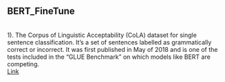 <h2> BERT_FineTune</h2>
<br>
<a>
1). The Corpus of Linguistic Acceptability (CoLA) dataset for single sentence classification. It’s a set of sentences labelled as grammatically correct or incorrect. It was first published in May of 2018 and is one of the tests included in the “GLUE Benchmark” on which models like BERT are competing.</a> 


<!DOCTYPE html>
<html>
<head>
    <title>BERT FineTune</title>
</head>
<body>
    <div>
        <a href="https://raw.githubusercontent.com/arjunssat/BERT_FineTune/main/BERT_Fine_Tuning_sentenced_with_PyTorch.ipynb">
            Link
        </a>
    </div>
</body>
</html>
